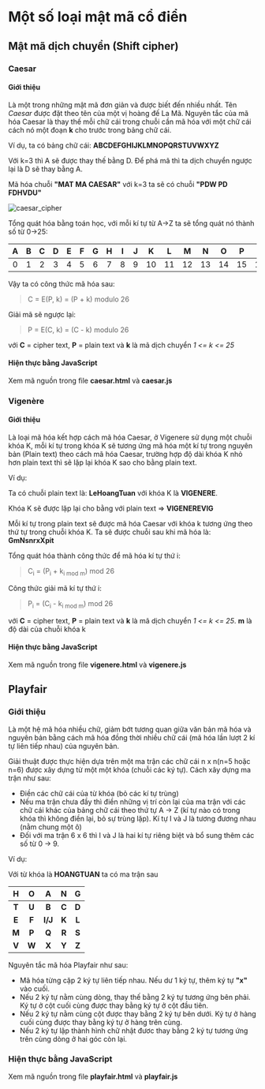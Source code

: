 # Một số loại mật mã cổ điển
## Mật mã dịch chuyển (Shift cipher)
### Caesar
#### Giới thiệu
Là một trong những mật mã đơn giản và được biết đến nhiều nhất. Tên *Caesar* được đặt theo tên của một vị hoàng đế La Mã. Nguyên tắc của mã hóa Caesar là thay thế mỗi chữ cái trong chuỗi cần mã hóa với một chữ cái cách nó một đoạn **k** cho trước trong bảng chữ cái.

Ví dụ, ta có bảng chữ cái: **ABCDEFGHIJKLMNOPQRSTUVWXYZ**

Với k=3 thì A sẽ được thay thế bằng D. Để phá mã thì ta dịch chuyển ngược lại là D sẽ thay bằng A.

Mã hóa chuỗi **"MAT MA CAESAR"** với k=3 ta sẽ có chuỗi **"PDW PD FDHVDU"**

![caesar_cipher](https://github.com/arituan/classical-cipher/raw/master/caesar_circle.gif)

Tổng quát hóa bằng toán học, với mỗi kí tự từ A->Z ta sẽ tổng quát nó thành số từ 0->25:

| A  | B  | C  | D  | E  | F  | G  | H  | I  | J  | K  | L  | M  | N  | O  | P  | Q  | R  | S  | T  | U  | V  | W  | X  | Y  | Z  |
|:--:|:--:|:--:|:--:|:--:|:--:|:--:|:--:|:--:|:--:|:--:|:--:|:--:|:--:|:--:|:--:|:--:|:--:|:--:|:--:|:--:|:--:|:--:|:--:|:--:|:--:|
| 0  | 1  | 2  | 3  | 4  | 5  | 6  | 7  | 8  | 9  | 10 | 11 | 12 | 13 | 14 | 15 | 16 | 17 | 18 | 19 | 20 | 21 | 22 | 23 | 24 | 25 |


Vậy ta có công thức mã hóa sau:

> C = E(P, k) = (P + k) modulo 26

Giải mã sẽ ngược lại:

> P = E(C, k) = (C - k) modulo 26

với **C** = cipher text, **P** = plain text và **k** là mã dịch chuyển *1 <= k <= 25*
#### Hiện thực bằng JavaScript
Xem mã nguồn trong file **caesar.html** và **caesar.js**
### Vigenère
#### Giới thiệu
Là loại mã hóa kết hợp cách mã hóa Caesar, ở Vigenere sử dụng một chuỗi khóa K, mỗi kí tự trong khóa K sẽ tương ứng mã hóa một kí tự trong nguyên bản (Plain text) theo cách mã hóa Caesar, trường hợp độ dài khóa K nhỏ hơn plain text thì sẽ lặp lại khóa K sao cho bằng plain text.

Ví dụ:

Ta có chuỗi plain text là: **LeHoangTuan** với khóa K là **VIGENERE**.

Khóa K sẽ được lặp lại cho bằng với plain text => **VIGENEREVIG**

Mỗi kí tự trong plain text sẽ được mã hóa Caesar với khóa k tương ứng theo thứ tự trong chuỗi khóa K. Ta sẽ được chuỗi sau khi mã hóa là: **GmNsnrxXpit**

Tổng quát hóa thành công thức để mã hóa kí tự thứ i:

> C<sub>i</sub> = (P<sub>i</sub> + k<sub>i mod m</sub>) mod 26

Công thức giải mã kí tự thứ i:

> P<sub>i</sub> = (C<sub>i</sub> - k<sub>i mod m</sub>) mod 26

với **C** = cipher text, **P** = plain text và **k** là mã dịch chuyển *1 <= k <= 25*. **m** là độ dài của chuỗi khóa k
#### Hiện thực bằng JavaScript
Xem mã nguồn trong file **vigenere.html** và **vigenere.js**
## Playfair
### Giới thiệu
Là một hệ mã hóa nhiều chữ, giảm bớt tương quan giữa văn bản mã hóa và nguyên bản bằng cách mã hóa đồng thời nhiều chữ cái (mã hóa lần lượt 2 kí tự liên tiếp nhau) của nguyên bản.

Giải thuật được thực hiện dựa trên một ma trận các chữ cái n x n(n=5 hoặc n=6) được xây dựng từ một một khóa (chuỗi các ký tự). Cách xây dựng ma trận như sau:
- Điền các chữ cái của từ khóa (bỏ các kí tự trùng)
- Nếu ma trận chưa đầy thì điền những vị trí còn lại của ma trận với các chữ cái khác của bảng chữ cái theo thứ tự A -> Z (kí tự nào có trong khóa thì không điền lại, bỏ sự trùng lặp). Kí tự I và J là tương đương nhau (nằm chung một ô)
- Đối với ma trận 6 x 6 thì I và J là hai kí tự riêng biệt và bổ sung thêm các số từ 0 -> 9.

Ví dụ: 

Với từ khóa là **HOANGTUAN** ta có ma trận sau

|   H   |	  O   |	  A   |	  N   |	  G   |
|:-----:|:-----:|:-----:|:-----:|:-----:|
| **T** |	**U** |	**B** |	**C** |	**D** |
| **E** |	**F** |	**I/J** |	**K** |	**L** |
| **M** |	**P** |	**Q** |	**R** |	**S** |
| **V** |	**W** |	**X** |	**Y** |	**Z** |

Nguyên tắc mã hóa Playfair như sau:
- Mã hóa từng cặp 2 ký tự liên tiếp nhau. Nếu dư 1 ký tự, thêm ký tự **"x"** vào cuối.
- Nếu 2 ký tự nằm cùng dòng, thay thế bằng 2 ký tự tương ứng bên phải. Ký tự ở cột cuối
cùng được thay bằng ký tự ở cột đầu tiên.
- Nếu 2 ký tự nằm cùng cột được thay bằng 2 ký tự bên dưới. Ký tự ở hàng cuối cùng
được thay bằng ký tự ở hàng trên cùng.
- Nếu 2 ký tự lập thành hình chữ nhật đươc thay bằng 2 ký tự tương ứng trên cùng dòng
ở hai góc còn lại.


### Hiện thực bằng JavaScript
Xem mã nguồn trong file **playfair.html** và **playfair.js**
